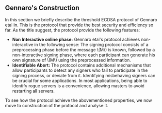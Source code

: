 ## Gennaro's Construction

In this section we briefly describe the threshold ECDSA protocol of Gennaro etal in. This is the protocol that provide the best security and efficiency so far. As the title suggest, the protocol provide the following features:

- **Non Interactive online phase:** Gennaro etal's protocol achieves non-interactive in the following sense: The signing protocol consists of a preprocessing phase before the  message \\(M\\) is known, followed by a non-interactive signing phase, where each participant can generate his own signature of \\(M\\) using the preprocessed information.
- **Identifiable Abort:** The protocol contains additional mechanisms that allow participants to detect any signers who fail to participate in the signing process, or deviate from it. Identifying misbehaving signers can be crucial for some applications. In most applications, being able to identify rogue servers is a convenience, allowing masters to avoid restarting all servers.

To see how the protocol achieve the abovementioned properties, we now move to construction of the protocol and analyse it.